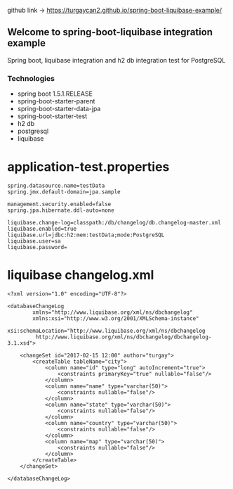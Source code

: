 
github link -> https://turgaycan2.github.io/spring-boot-liquibase-example/

## Welcome to spring-boot-liquibase integration example

Spring boot, liquibase integration and h2 db integration test for PostgreSQL 


### Technologies

- spring boot 1.5.1.RELEASE
- spring-boot-starter-parent
- spring-boot-starter-data-jpa
- spring-boot-starter-test
- h2 db
- postgresql
- liquibase

# application-test.properties

```
spring.datasource.name=testData
spring.jmx.default-domain=jpa.sample

management.security.enabled=false
spring.jpa.hibernate.ddl-auto=none

liquibase.change-log=classpath:/db/changelog/db.changelog-master.xml
liquibase.enabled=true
liquibase.url=jdbc:h2:mem:testData;mode:PostgreSQL
liquibase.user=sa
liquibase.password=
```

# liquibase changelog.xml

```
<?xml version="1.0" encoding="UTF-8"?>

<databaseChangeLog
        xmlns="http://www.liquibase.org/xml/ns/dbchangelog"
        xmlns:xsi="http://www.w3.org/2001/XMLSchema-instance"
        xsi:schemaLocation="http://www.liquibase.org/xml/ns/dbchangelog
         http://www.liquibase.org/xml/ns/dbchangelog/dbchangelog-3.1.xsd">

    <changeSet id="2017-02-15 12:00" author="turgay">
        <createTable tableName="city">
            <column name="id" type="long" autoIncrement="true">
                <constraints primaryKey="true" nullable="false"/>
            </column>
            <column name="name" type="varchar(50)">
                <constraints nullable="false"/>
            </column>
            <column name="state" type="varchar(50)">
                <constraints nullable="false"/>
            </column>
            <column name="country" type="varchar(50)">
                <constraints nullable="false"/>
            </column>
            <column name="map" type="varchar(50)">
                <constraints nullable="false"/>
            </column>
        </createTable>
    </changeSet>

</databaseChangeLog>

```
